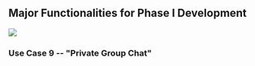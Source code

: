 ## Major Functionalities for Phase I Development

![](https://github.com/alpha-social-club/alpha-social-development/blob/master/images/Alpha-Social-Club-Use-Case-Diagram-Phase-1.png)

### Use Case 9 -- "Private Group Chat"

